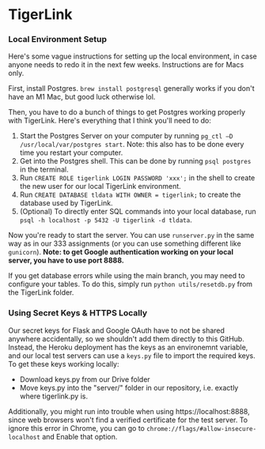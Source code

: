# TigerLink

### Local Environment Setup

Here's some vague instructions for setting up the local environment, in
case anyone needs to redo it in the next few weeks. Instructions are
for Macs only.

First, install Postgres. `brew install postgresql` generally works if
you don't have an M1 Mac, but good luck otherwise lol.

Then, you have to do a bunch of things to get Postgres working properly
with TigerLink. Here's everything that I think you'll need to do:
1. Start the Postgres Server on your computer by running
`pg_ctl –D /usr/local/var/postgres start`. Note: this also has to be done
every time you restart your computer.
2. Get into the Postgres shell. This can be done by running
`psql postgres` in the terminal. 
3. Run `CREATE ROLE tigerlink LOGIN PASSWORD 'xxx';` in the shell to
create the new user for our local TigerLink environment.
4. Run `CREATE DATABASE tldata WITH OWNER = tigerlink;` to create the
database used by TigerLink.
5. (Optional) To directly enter SQL commands into your local database, run
`psql -h localhost -p 5432 -U tigerlink -d tldata`.

Now you're ready to start the server. You can use `runserver.py` in the
same way as in our 333 assignments (or you can use something different
like `gunicorn`). **Note: to get Google authentication working on your
local server, you have to use port 8888.**

If you get database errors while using the main branch, you may need to configure
your tables. To do this, simply run `python utils/resetdb.py` from the TigerLink folder. 

### Using Secret Keys & HTTPS Locally
Our secret keys for Flask and Google OAuth have to not be shared anywhere
accidentally, so we shouldn't add them directly to this GitHub. Instead,
the Heroku deployment has the keys as an environemnt variable, and our
local test servers can use a `keys.py` file to import the required keys.
To get these keys working locally:
* Download keys.py from our Drive folder
* Move keys.py into the "server/" folder in our repository, i.e. exactly
where tigerlink.py is.

Additionally, you might run into trouble when using https://localhost:8888,
since web browsers won't find a verified certificate for the test server.
To ignore this error in Chrome, you can go to 
`chrome://flags/#allow-insecure-localhost` and Enable that option.
